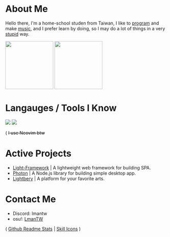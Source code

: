 # About Me

Hello there, I'm a home-school studen from Taiwan, I like to [program](#active-projects) and make [music](https://soundcloud.com/lmusic_tw), and I prefer learn by doing, so I may do a lot of things in a very [stupid](https://en.wikipedia.org/wiki/Stupidity) way.

<image src="https://github-readme-stats.vercel.app/api/top-langs/?username=lmantw&theme=dracula&layout=compact" height="150px"> <image src="https://github-readme-stats.vercel.app/api?username=lmantw&theme=dracula" height="150px">

# Langauges / Tools I Know

<image src="https://skillicons.dev/icons?i=neovim,nodejs,js,ts,html,css">
<image src="https://skillicons.dev/icons?i=discordjs">

( ~~I use Neovim btw~~

# Active Projects
* [Light-Framework](https://github.com/LmanTW/Light-Framework) | A lightweight web framework for building SPA.
* [Photon](https://github.com/LmanTW/Photon) | A Node.js library for building simple desktop app.
* [Lightbery](https://github.com/Lightbery) | A platform for your favorite arts.

# Contact Me

* Discord: lmantw
* osu!: [LmanTW](https://osu.ppy.sh/users/34605962)

( [Github Readme Stats](https://github.com/anuraghazra/github-readme-stats) | [Skill Icons](https://github.com/tandpfun/skill-icons) )
